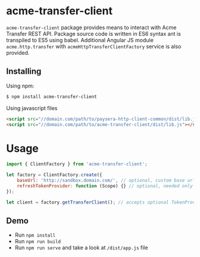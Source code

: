 # acme-transfer-client

`acme-transfer-client` package provides means to interact with Acme Transfer REST API.
Package source code is written in ES6 syntax ant is transpiled to ES5 using babel.
Additional Angular JS module `acme.http.transfer` with `acmeHttpTransferClientFactory` service is also provided.

## Installing
Using npm:
```bash
$ npm install acme-transfer-client
```

Using javascript files
```html
<script src="//domain.com/path/to/paysera-http-client-common/dist/lib.js"></script>
<script src="//domain.com/path/to/acme-transfer-client/dist/lib.js"></script>
```

# Usage
```js
import { ClientFactory } from 'acme-transfer-client';

let factory = ClientFactory.create({
    baseUrl: 'http://sandbox.domain.com/', // optional, custom base url
    refreshTokenProvider: function (Scope) {} // optional, needed only if API requires authentication
});

let client = factory.getTransferClient(); // accepts optional TokenProvider argument, needed only if API requires authentication
```

## Demo
 - Run `npm install`
 - Run `npm run build`
 - Run `npm run serve` and take a look at `/dist/app.js` file

